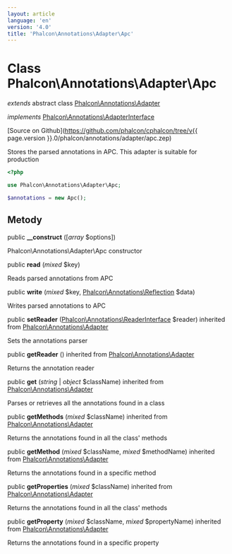 ```yaml
---
layout: article
language: 'en'
version: '4.0'
title: 'Phalcon\Annotations\Adapter\Apc'
---
```

# Class **Phalcon\Annotations\Adapter\Apc**

*extends* abstract class [Phalcon\Annotations\Adapter](Phalcon_Annotations_Adapter)

*implements* [Phalcon\Annotations\AdapterInterface](Phalcon_Annotations_AdapterInterface)

[Source on Github](https://github.com/phalcon/cphalcon/tree/v{{ page.version }}.0/phalcon/annotations/adapter/apc.zep)

Stores the parsed annotations in APC. This adapter is suitable for production

```php
<?php

use Phalcon\Annotations\Adapter\Apc;

$annotations = new Apc();

```

## Metody

public **__construct** ([*array* $options])

Phalcon\Annotations\Adapter\Apc constructor

public **read** (*mixed* $key)

Reads parsed annotations from APC

public **write** (*mixed* $key, [Phalcon\Annotations\Reflection](Phalcon_Annotations_Reflection) $data)

Writes parsed annotations to APC

public **setReader** ([Phalcon\Annotations\ReaderInterface](Phalcon_Annotations_ReaderInterface) $reader) inherited from [Phalcon\Annotations\Adapter](Phalcon_Annotations_Adapter)

Sets the annotations parser

public **getReader** () inherited from [Phalcon\Annotations\Adapter](Phalcon_Annotations_Adapter)

Returns the annotation reader

public **get** (*string* | *object* $className) inherited from [Phalcon\Annotations\Adapter](Phalcon_Annotations_Adapter)

Parses or retrieves all the annotations found in a class

public **getMethods** (*mixed* $className) inherited from [Phalcon\Annotations\Adapter](Phalcon_Annotations_Adapter)

Returns the annotations found in all the class' methods

public **getMethod** (*mixed* $className, *mixed* $methodName) inherited from [Phalcon\Annotations\Adapter](Phalcon_Annotations_Adapter)

Returns the annotations found in a specific method

public **getProperties** (*mixed* $className) inherited from [Phalcon\Annotations\Adapter](Phalcon_Annotations_Adapter)

Returns the annotations found in all the class' methods

public **getProperty** (*mixed* $className, *mixed* $propertyName) inherited from [Phalcon\Annotations\Adapter](Phalcon_Annotations_Adapter)

Returns the annotations found in a specific property